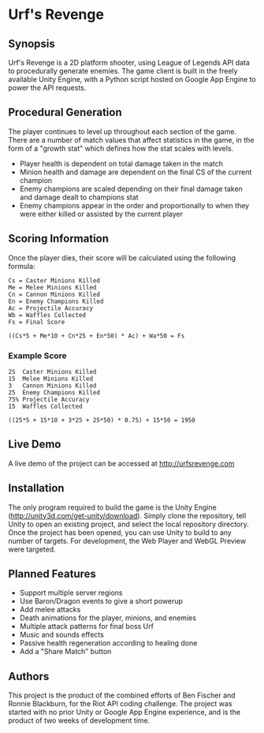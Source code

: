 # Urf's Revenge

## Synopsis

Urf's Revenge is a 2D platform shooter, using League of Legends API data to procedurally generate enemies. The game client is built in the freely available Unity Engine, with a Python script hosted on Google App Engine to power the API requests.

## Procedural Generation

The player continues to level up throughout each section of the game.  There are a number of match values that affect statistics in the game, in the form of a "growth stat" which defines how the stat scales with levels.

* Player health is dependent on total damage taken in the match
* Minion health and damage are dependent on the final CS of the current champion
* Enemy champions are scaled depending on their final damage taken and damage dealt to champions stat
* Enemy champions appear in the order and proportionally to when they were either killed or assisted by the current player

## Scoring Information

Once the player dies, their score will be calculated using the following formula:

```
Cs = Caster Minions Killed
Me = Melee Minions Killed
Cn = Cannon Minions Killed
En = Enemy Champions Killed
Ac = Projectile Accuracy
Wb = Waffles Collected
Fs = Final Score
```

    ((Cs*5 + Me*10 + Cn*25 + En*50) * Ac) + Wa*50 = Fs

### Example Score


```
25  Caster Minions Killed
15  Melee Minions Killed
3   Cannon Minions Killed
25  Enemy Champions Killed
75% Projectile Accuracy
15  Waffles Collected
```
    ((25*5 + 15*10 + 3*25 + 25*50) * 0.75) + 15*50 = 1950

## Live Demo

A live demo of the project can be accessed at http://urfsrevenge.com

## Installation

The only program required to build the game is the Unity Engine (http://unity3d.com/get-unity/download).  Simply clone the repository, tell Unity to open an existing project, and select the local repository directory.  Once the project has been opened, you can use Unity to build to any number of targets.  For development, the Web Player and WebGL Preview were targeted.

## Planned Features

* Support multiple server regions
* Use Baron/Dragon events to give a short powerup
* Add melee attacks
* Death animations for the player, minions, and enemies
* Multiple attack patterns for final boss Urf
* Music and sounds effects
* Passive health regeneration according to healing done
* Add a "Share Match" button

## Authors

This project is the product of the combined efforts of Ben Fischer and Ronnie Blackburn, for the Riot API coding challenge.  The project was started with no prior Unity or Google App Engine experience, and is the product of two weeks of development time.
